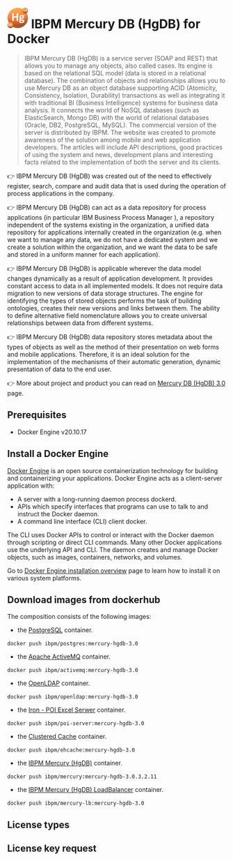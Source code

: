 # ![](01_docs/logo_48x48.png) IBPM Mercury DB (HgDB) for Docker

> IBPM Mercury DB (HgDB) is a service server (SOAP and REST) that allows you to manage any objects, also called cases. Its engine is based on the relational SQL model (data is stored in a relational database). The combination of objects and relationships allows you to use Mercury DB as an object database supporting ACID (Atomicity, Consistency, Isolation, Durability) transactions as well as integrating it with traditional BI (Business Intelligence) systems for business data analysis. It connects the world of NoSQL databases (such as ElasticSearch, Mongo DB) with the world of relational databases (Oracle, DB2, PostgreSQL, MySQL). The commercial version of the server is distributed by  IBPM. The website was created to promote awareness of the solution among mobile and web application developers. The articles will include API descriptions, good practices of using the system and news, development plans and interesting facts related to the implementation of both the server and its clients.

:point_right: IBPM Mercury DB (HgDB) was created out of the need to effectively register, search, compare and audit data that is used during the operation of process applications in the company.

:point_right: IBPM Mercury DB (HgDB) can act as a data repository for process applications (in particular IBM Business Process Manager ), a repository independent of the systems existing in the organization, a unified data repository for applications internally created in the organization (e.g. when we want to manage any data, we do not have a dedicated system and we create a solution within the organization, and we want the data to be safe and stored in a uniform manner for each application). 

:point_right: IBPM Mercury DB (HgDB) is applicable wherever the data model changes dynamically as a result of application development. It provides constant access to data in all implemented models. It does not require data migration to new versions of data storage structures. The engine for identifying the types of stored objects performs the task of building ontologies, creates their new versions and links between them. The ability to define alternative field nomenclature allows you to create universal relationships between data from different systems.

:point_right: IBPM Mercury DB (HgDB) data repository stores metadata about the types of objects as well as the method of their presentation on  web forms and mobile applications. Therefore, it is an ideal solution for the implementation of the mechanisms of their automatic generation, dynamic presentation of data to the end user.

:point_right: More about project and product you can read on [Mercury DB (HgDB) 3.0](https://hgdb-org.translate.goog/?_x_tr_sl=pl&_x_tr_tl=en&_x_tr_hl=pl&_x_tr_pto=wapp) page.

## Prerequisites

- Docker Engine v20.10.17

## Install a Docker Engine

[Docker Engine](https://docs.docker.com/engine/) is an open source containerization technology for building and containerizing your applications. Docker Engine acts as a client-server application with:

- A server with a long-running daemon process dockerd.
- APIs which specify interfaces that programs can use to talk to and instruct the Docker daemon.
- A command line interface (CLI) client docker.

The CLI uses Docker APIs to control or interact with the Docker daemon through scripting or direct CLI commands. Many other Docker applications use the underlying API and CLI. The daemon creates and manage Docker objects, such as images, containers, networks, and volumes.

Go to [Docker Engine installation overview](https://docs.docker.com/engine/install/) page to learn how to install it on various system platforms.

## Download images from dockerhub

The composition consists of the following images:
- the [PostgreSQL](https://hub.docker.com/repository/docker/ibpm/postgres) container.
```
docker push ibpm/postgres:mercury-hgdb-3.0
```
- the [Apache ActiveMQ](https://hub.docker.com/repository/docker/ibpm/activemq) container.
```
docker push ibpm/activemq:mercury-hgdb-3.0
```
- the [OpenLDAP](https://hub.docker.com/repository/docker/ibpm/openldap) container.
```
docker push ibpm/openldap:mercury-hgdb-3.0
```
- the [Iron - POI Excel Serwer](https://hub.docker.com/repository/docker/ibpm/poi-server) container.
```
docker push ibpm/poi-server:mercury-hgdb-3.0
```
- the [Clustered Cache](https://hub.docker.com/repository/docker/ibpm/ehcache) container.
```
docker push ibpm/ehcache:mercury-hgdb-3.0
```
- the [IBPM Mercury (HgDB)](https://hub.docker.com/repository/docker/ibpm/mercury) container.
```
docker push ibpm/mercury:mercury-hgdb-3.0.3.2.11
```
- the [IBPM Mercury (HgDB) LoadBalancer](https://hub.docker.com/repository/docker/ibpm/mercury-lb) container.
```
docker push ibpm/mercury-lb:mercury-hgdb-3.0
```




## License types

## License key request





